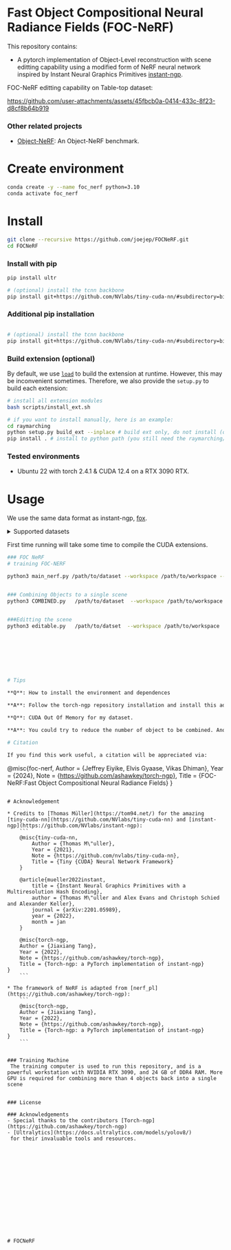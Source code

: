 # Fast Object Compositional Neural Radiance Fields (FOC-NeRF)
This repository contains:
* A pytorch implementation of Object-Level reconstruction with scene editting capability using a modified form of NeRF
neural network inspired by Instant Neural Graphics Primitives [instant-ngp](https://github.com/NVlabs/instant-ngp).



FOC-NeRF editting capability on Table-top dataset:

https://github.com/user-attachments/assets/45fbcb0a-0414-433c-8f23-d8cf8b64b919




### Other related projects

* [Object-NeRF](https://github.com/zju3dv/object_nerf): An Object-NeRF benchmark.

# Create environment
```bash
conda create -y --name foc_nerf python=3.10
conda activate foc_nerf
```

# Install
```bash
git clone --recursive https://github.com/joejep/FOCNeRF.git
cd FOCNeRF
```

### Install with pip
```bash
pip install ultr

# (optional) install the tcnn backbone
pip install git+https://github.com/NVlabs/tiny-cuda-nn/#subdirectory=bindings/torch
```


### Additional pip installation
```bash

# (optional) install the tcnn backbone
pip install git+https://github.com/NVlabs/tiny-cuda-nn/#subdirectory=bindings/torch
```


### Build extension (optional)
By default, we use [`load`](https://pytorch.org/docs/stable/cpp_extension.html#torch.utils.cpp_extension.load) to build the extension at runtime.
However, this may be inconvenient sometimes.
Therefore, we also provide the `setup.py` to build each extension:
```bash
# install all extension modules
bash scripts/install_ext.sh

# if you want to install manually, here is an example:
cd raymarching
python setup.py build_ext --inplace # build ext only, do not install (only can be used in the parent directory)
pip install . # install to python path (you still need the raymarching/ folder, since this only install the built extension.)
```

### Tested environments
* Ubuntu 22 with torch 2.4.1 & CUDA 12.4 on a RTX 3090 RTX.



# Usage

We use the same data format as instant-ngp, [fox](https://github.com/NVlabs/instant-ngp/tree/master/data/nerf/fox). 


<details>
  <summary> Supported datasets </summary>

  * [Table-top](https://drive.google.com/drive/u/1/folders/11G4Jg7iP85TAJ8SCxPZMhhSFFwjEByys) 


  * [Cube Diorama Dataset](https://github.com/jc211/nerf-cube-diorama-dataset)

</details>

First time running will take some time to compile the CUDA extensions.

```bash
### FOC NeRF 
# training FOC-NERF

python3 main_nerf.py /path/to/dataset --workspace /path/to/workspace --fp16 --tcnn  --iters 30000 --yolo_model /path/to/yoloseg/checkpoint.pt


### Combining Objects to a single scene
python3 COMBINED.py   /path/to/dataset  --workspace /path/to/workspace    --objects_of_interest book cup  --ckpt_dir /path/to/checkpoint


###Editting the scene 
python3 editable.py   /path/to/datset  --workspace /path/to/workspace  --ckpt_dir /path/to/trained_checkpoints  --objects_of_interest book cup  --edit-object book  --offset_x 0.01 --offset_y 0.01 --offset_z 0.60 








# Tips

**Q**: How to install the environment and dependences

**A**: Follow the torch-ngp repository installation and install this additional repository

**Q**: CUDA Out Of Memory for my dataset.

**A**: You could try to reduce the number of object to be combined. Another solution is to manually set `downscale` in `NeRFDataset` to lower the image resolution.

# Citation

If you find this work useful, a citation will be appreciated via:
```
@misc{foc-nerf,
    Author = {Jeffrey Eiyike, Elvis Gyaase, Vikas Dhiman},
    Year = {2024},
    Note = {https://github.com/ashawkey/torch-ngp},
    Title = {FOC-NeRF:Fast Object Compositional Neural Radiance Fields}
}

```

# Acknowledgement

* Credits to [Thomas Müller](https://tom94.net/) for the amazing [tiny-cuda-nn](https://github.com/NVlabs/tiny-cuda-nn) and [instant-ngp](https://github.com/NVlabs/instant-ngp):
    ```
    @misc{tiny-cuda-nn,
        Author = {Thomas M\"uller},
        Year = {2021},
        Note = {https://github.com/nvlabs/tiny-cuda-nn},
        Title = {Tiny {CUDA} Neural Network Framework}
    }

    @article{mueller2022instant,
        title = {Instant Neural Graphics Primitives with a Multiresolution Hash Encoding},
        author = {Thomas M\"uller and Alex Evans and Christoph Schied and Alexander Keller},
        journal = {arXiv:2201.05989},
        year = {2022},
        month = jan
    }

    @misc{torch-ngp,
    Author = {Jiaxiang Tang},
    Year = {2022},
    Note = {https://github.com/ashawkey/torch-ngp},
    Title = {Torch-ngp: a PyTorch implementation of instant-ngp}
}
    ```

* The framework of NeRF is adapted from [nerf_pl](https://github.com/ashawkey/torch-ngp):
    ```
    @misc{torch-ngp,
    Author = {Jiaxiang Tang},
    Year = {2022},
    Note = {https://github.com/ashawkey/torch-ngp},
    Title = {Torch-ngp: a PyTorch implementation of instant-ngp}
}
    ```


### Training Machine 
 The training computer is used to run this repository, and is a powerful workstation with NVIDIA RTX 3090, and 24 GB of DDR4 RAM. More GPU is required for combining more than 4 objects back into a single scene


### License

### Acknowledgements
- Special thanks to the contributors [Torch-ngp](https://github.com/ashawkey/torch-ngp) 
- [Ultralytics](https://docs.ultralytics.com/models/yolov8/)
 for their invaluable tools and resources.





   

      
   

   





# FOCNeRF
